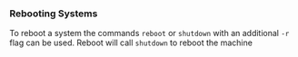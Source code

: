 ### Rebooting Systems

To reboot a system the commands `reboot` or `shutdown` with an additional `-r` flag can be used.
Reboot will call `shutdown` to reboot the machine
